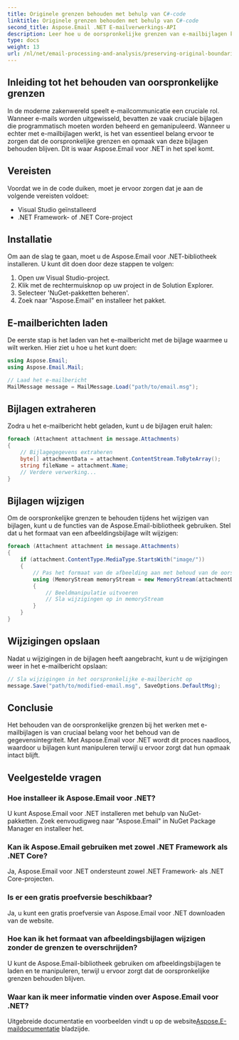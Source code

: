 ```yaml
---
title: Originele grenzen behouden met behulp van C#-code
linktitle: Originele grenzen behouden met behulp van C#-code
second_title: Aspose.Email .NET E-mailverwerkings-API
description: Leer hoe u de oorspronkelijke grenzen van e-mailbijlagen kunt behouden met C# en Aspose.Email voor .NET. Stap-voor-stap handleiding met broncode.
type: docs
weight: 13
url: /nl/net/email-processing-and-analysis/preserving-original-boundaries-using-csharp-code/
---
```


## Inleiding tot het behouden van oorspronkelijke grenzen

In de moderne zakenwereld speelt e-mailcommunicatie een cruciale rol. Wanneer e-mails worden uitgewisseld, bevatten ze vaak cruciale bijlagen die programmatisch moeten worden beheerd en gemanipuleerd. Wanneer u echter met e-mailbijlagen werkt, is het van essentieel belang ervoor te zorgen dat de oorspronkelijke grenzen en opmaak van deze bijlagen behouden blijven. Dit is waar Aspose.Email voor .NET in het spel komt.

## Vereisten

Voordat we in de code duiken, moet je ervoor zorgen dat je aan de volgende vereisten voldoet:

- Visual Studio geïnstalleerd
- .NET Framework- of .NET Core-project

## Installatie

Om aan de slag te gaan, moet u de Aspose.Email voor .NET-bibliotheek installeren. U kunt dit doen door deze stappen te volgen:

1. Open uw Visual Studio-project.
2. Klik met de rechtermuisknop op uw project in de Solution Explorer.
3. Selecteer 'NuGet-pakketten beheren'.
4. Zoek naar "Aspose.Email" en installeer het pakket.

## E-mailberichten laden

De eerste stap is het laden van het e-mailbericht met de bijlage waarmee u wilt werken. Hier ziet u hoe u het kunt doen:

```csharp
using Aspose.Email;
using Aspose.Email.Mail;

// Laad het e-mailbericht
MailMessage message = MailMessage.Load("path/to/email.msg");
```

## Bijlagen extraheren

Zodra u het e-mailbericht hebt geladen, kunt u de bijlagen eruit halen:

```csharp
foreach (Attachment attachment in message.Attachments)
{
    // Bijlagegegevens extraheren
    byte[] attachmentData = attachment.ContentStream.ToByteArray();
    string fileName = attachment.Name;
    // Verdere verwerking...
}
```

## Bijlagen wijzigen

Om de oorspronkelijke grenzen te behouden tijdens het wijzigen van bijlagen, kunt u de functies van de Aspose.Email-bibliotheek gebruiken. Stel dat u het formaat van een afbeeldingsbijlage wilt wijzigen:

```csharp
foreach (Attachment attachment in message.Attachments)
{
    if (attachment.ContentType.MediaType.StartsWith("image/"))
    {
        // Pas het formaat van de afbeelding aan met behoud van de oorspronkelijke grenzen
        using (MemoryStream memoryStream = new MemoryStream(attachmentData))
        {
            // Beeldmanipulatie uitvoeren
            // Sla wijzigingen op in memoryStream
        }
    }
}
```

## Wijzigingen opslaan

Nadat u wijzigingen in de bijlagen heeft aangebracht, kunt u de wijzigingen weer in het e-mailbericht opslaan:

```csharp
// Sla wijzigingen in het oorspronkelijke e-mailbericht op
message.Save("path/to/modified-email.msg", SaveOptions.DefaultMsg);
```

## Conclusie

Het behouden van de oorspronkelijke grenzen bij het werken met e-mailbijlagen is van cruciaal belang voor het behoud van de gegevensintegriteit. Met Aspose.Email voor .NET wordt dit proces naadloos, waardoor u bijlagen kunt manipuleren terwijl u ervoor zorgt dat hun opmaak intact blijft.

## Veelgestelde vragen

### Hoe installeer ik Aspose.Email voor .NET?

U kunt Aspose.Email voor .NET installeren met behulp van NuGet-pakketten. Zoek eenvoudigweg naar "Aspose.Email" in NuGet Package Manager en installeer het.

### Kan ik Aspose.Email gebruiken met zowel .NET Framework als .NET Core?

Ja, Aspose.Email voor .NET ondersteunt zowel .NET Framework- als .NET Core-projecten.

### Is er een gratis proefversie beschikbaar?

Ja, u kunt een gratis proefversie van Aspose.Email voor .NET downloaden van de website.

### Hoe kan ik het formaat van afbeeldingsbijlagen wijzigen zonder de grenzen te overschrijden?

U kunt de Aspose.Email-bibliotheek gebruiken om afbeeldingsbijlagen te laden en te manipuleren, terwijl u ervoor zorgt dat de oorspronkelijke grenzen behouden blijven.

### Waar kan ik meer informatie vinden over Aspose.Email voor .NET?

 Uitgebreide documentatie en voorbeelden vindt u op de website[Aspose.E-maildocumentatie](https://reference.aspose.com/email/net/) bladzijde.